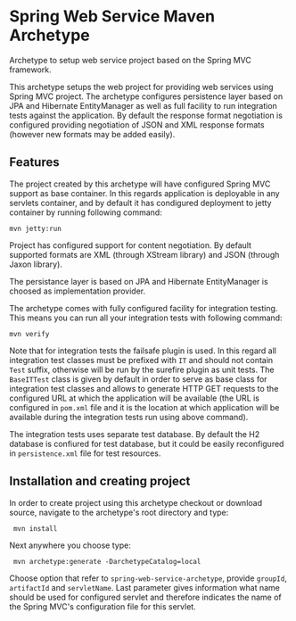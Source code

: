 # Spring Web Service Maven Archetype

Archetype to setup web service project based on the Spring MVC framework.

This archetype setups the web project for providing web services using Spring MVC project. The archetype
configures persistence layer based on JPA and Hibernate EntityManager as well as full facility to run
integration tests against the application. By default the response format negotiation is configured
providing negotiation of JSON and XML response formats (however new formats may be added easily).

## Features

The project created by this archetype will have configured Spring MVC support as base container. In this
regards application is deployable in any servlets container, and by default it has condigured deployment
to jetty container by running following command:

    mvn jetty:run

Project has configured support for content negotiation. By default supported formats are XML (through
XStream library) and JSON (through Jaxon library). 

The persistance layer is based on JPA and Hibernate EntityManager is choosed as implementation provider.

The archetype comes with fully configured facility for integration testing. This means you can run
all your integration tests with following command:

    mvn verify

Note that for integration tests the failsafe plugin is used. In this regard all integration test classes
must be prefixed with ``IT`` and should not contain ``Test`` suffix, otherwise will be run by the
surefire plugin as unit tests. The ``BaseITTest`` class is given by default in order to serve as base class
for integration test classes and allows to generate HTTP GET requests to the configured URL at which
the application will be available (the URL is configured in ``pom.xml`` file and it is the location
at which application will be available during the integration tests run using above command).

The integration tests uses separate test database. By default the H2 database is confiured for test
database, but it could be easily reconfigured in ``persistence.xml`` file for test resources.

## Installation and creating project

In order to create project using this archetype checkout or download source, navigate to the archetype's
root directory and type:

     mvn install

Next anywhere you choose type:

     mvn archetype:generate -DarchetypeCatalog=local

Choose option that refer to ``spring-web-service-archetype``, provide ``groupId``, ``artifactId`` and
``servletName``. Last parameter gives information what name should be used for configured servlet and
therefore indicates the name of the Spring MVC's configuration file for this servlet.